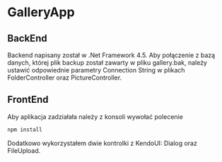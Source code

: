 # GalleryApp

## BackEnd

Backend napisany został w .Net Framework 4.5. Aby połączenie z bazą danych, której plik backup został zawarty w pliku gallery.bak, należy ustawić odpowiednie parametry Connection String w plikach FolderController oraz PictureController. 

## FrontEnd

Aby aplikacja zadziałała należy z konsoli wywołać polecenie 
```sh
npm install
```
Dodatkowo wykorzystałem dwie kontrolki z KendoUI: Dialog oraz FileUpload. 
